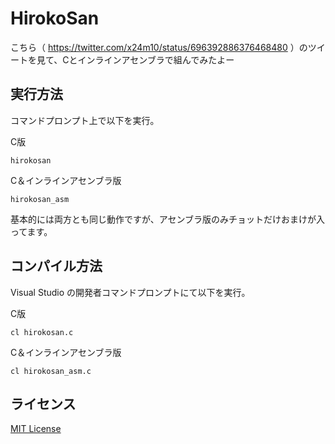 # HirokoSan
こちら（ https://twitter.com/x24m10/status/696392886376468480 ）のツイートを見て、Cとインラインアセンブラで組んでみたよー

## 実行方法
コマンドプロンプト上で以下を実行。  

C版

    hirokosan

C＆インラインアセンブラ版  

    hirokosan_asm

基本的には両方とも同じ動作ですが、アセンブラ版のみチョットだけおまけが入ってます。

## コンパイル方法
Visual Studio の開発者コマンドプロンプトにて以下を実行。  

C版

    cl hirokosan.c

C＆インラインアセンブラ版  

    cl hirokosan_asm.c


## ライセンス
[MIT License](https://github.com/tcnksm/tool/blob/master/LICENCE)
